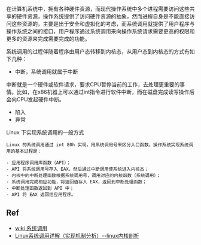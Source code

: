 
在计算机系统中，拥有各种硬件资源，而现代操作系统中多个进程需要访问这些共享的硬件资源，操作系统提供了访问硬件资源的抽象，然而进程自身是不能直接访问这些资源的，主要是出于安全和虚拟化的考虑，而系统调用就提供了用户程序与操作系统之间的接口，用户程序通过系统调用来向操作系统请求需要更高的权限和更多的资源来完成需要完成的功能。

系统调用的过程伴随着程序由用户态转移到内核态，从用户态到内核态的方式有如下几种：

- 中断，系统调用就属于中断

中断就是一个硬件或软件请求，要求CPU暂停当前的工作，去处理更重要的事情。比如，在x86机器上可以通过int指令进行软件中断，而在磁盘完成读写操作后会向CPU发起硬件中断。

- 陷入
- 异常

Linux 下实现系统调用的一般方式

```
Linux 的系统调用通过 int 80h 实现，用系统调用号来区分入口函数。操作系统实现系统调用的基本过程是：

- 应用程序调用库函数（API）；
- API 将系统调用号存入 EAX，然后通过中断调用使系统进入内核态；
- 内核中的中断处理函数根据系统调用号，调用对应的内核函数（系统调用）；
- 系统调用完成相应功能，将返回值存入 EAX，返回到中断处理函数；
- 中断处理函数返回到 API 中；
- API 将 EAX 返回给应用程序。
```

## Ref

- [wiki 系统调用](https://zh.wikipedia.org/wiki/%E7%B3%BB%E7%BB%9F%E8%B0%83%E7%94%A8)
- [Linux系统调用详解（实现机制分析）--linux内核剖析](https://blog.csdn.net/gatieme/article/details/50779184)
